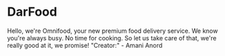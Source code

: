 # DarFood

Hello, we're Omnifood, your new premium food delivery service. We know you're always busy. No time for cooking. So let us take care of that, we're really good at it, we promise!
"Creator:" - Amani Anord
